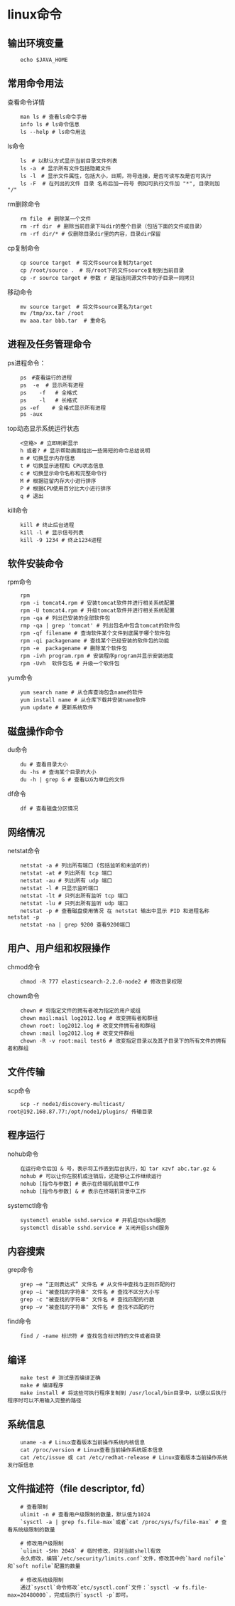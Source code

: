 # linux命令

## 输出环境变量

```shell
    echo $JAVA_HOME
```

## 常用命令用法

查看命令详情

```shell
    man ls # 查看ls命令手册
    info ls # ls命令信息
    ls --help # ls命令用法
```

ls命令

```shell
    ls　# 以默认方式显示当前目录文件列表
    ls -a　# 显示所有文件包括隐藏文件
    ls -l　# 显示文件属性，包括大小，日期，符号连接，是否可读写及是否可执行
    ls -F  # 在列出的文件 目录 名称后加一符号 例如可执行文件加 "*", 目录则加 "/"
```

rm删除命令

```shell
    rm file　# 删除某一个文件
    rm -rf dir　# 删除当前目录下叫dir的整个目录（包括下面的文件或目录）
    rm -rf dir/* # 仅删除目录dir里的内容，目录dir保留
```



cp复制命令

```shell
    cp source target　# 将文件source复制为target
    cp /root/source .　# 将/root下的文件source复制到当前目录
    cp -r source target # 参数 r 是指连同源文件中的子目录一同拷贝
```


移动命令

```shell
    mv source target　# 将文件source更名为target
    mv /tmp/xx.tar /root
    mv aaa.tar bbb.tar  # 重命名
```


## 进程及任务管理命令

ps进程命令：

```shell
    ps　#查看运行的进程
    ps  -e  # 显示所有进程
    ps    -f   # 全格式
    ps    -l   # 长格式
    ps -ef    # 全格式显示所有进程
    ps -aux
```

top动态显示系统运行状态

```shell
    <空格> # 立即刷新显示
    h 或者? # 显示帮助画面给出一些简短的命令总结说明
    m # 切换显示内存信息
    t # 切换显示进程和 CPU状态信息
    c # 切换显示命令名称和完整命令行
    M # 根据驻留内存大小进行排序
    P # 根据CPU使用百分比大小进行排序
    q # 退出
```

kill命令

```shell
    kill # 终止后台进程
    kill -l # 显示信号列表
    kill -9 1234 # 终止1234进程
```

## 软件安装命令

rpm命令

```shell
    rpm 
    rpm -i tomcat4.rpm # 安装tomcat软件并进行相关系统配置
    rpm -U tomcat4.rpm # 升级tomcat软件并进行相关系统配置
    rpm -qa # 列出已安装的全部软件包
    rmp -qa | grep 'tomcat' # 列出包名中包含tomcat的软件包
    rpm -qf filename # 查询软件某个文件到底属于哪个软件包
    rpm -qi packagename # 查找某个已经安装的软件包的功能
    rpm -e  packagename # 删除某个软件包
    rpm -ivh program.rpm # 安装程序program并显示安装进度
    rpm -Uvh  软件包名 # 升级一个软件包
```

yum命令

```shell
    yum search name # 从仓库查询包含name的软件
    yum install name # 从仓库下载并安装name软件
    yum update # 更新系统软件
```

## 磁盘操作命令

du命令

```shell
    du # 查看目录大小
    du -hs # 查询某个目录的大小
    du -h | grep G # 查看以G为单位的文件
```

df命令

```shell
    df # 查看磁盘分区情况
```

## 网络情况    

netstat命令

```shell
    netstat -a # 列出所有端口 (包括监听和未监听的)
    netstat -at # 列出所有 tcp 端口
    netstat -au # 列出所有 udp 端口
    netstat -l # 只显示监听端口
    netstat -lt # 只列出所有监听 tcp 端口
    netstat -lu # 只列出所有监听 udp 端口
    netstat -p # 查看磁盘使用情况 在 netstat 输出中显示 PID 和进程名称 netstat -p
    netstat -na | grep 9200 查看9200端口
```


##  用户、用户组和权限操作

chmod命令

```shell
    chmod -R 777 elasticsearch-2.2.0-node2 # 修改目录权限 
```

chown命令

```shell
    chown # 将指定文件的拥有者改为指定的用户或组
    chown mail:mail log2012.log # 改变拥有者和群组
    chown root: log2012.log # 改变文件拥有者和群组
    chown :mail log2012.log # 改变文件群组
    chown -R -v root:mail test6 # 改变指定目录以及其子目录下的所有文件的拥有者和群组 
```



## 文件传输

scp命令

```shell
    scp -r node1/discovery-multicast/ root@192.168.87.77:/opt/node1/plugins/ 传输目录
```


## 程序运行

nohub命令

```shell
    在运行命令后加 & 号，表示将工作丢到后台执行，如 tar xzvf abc.tar.gz &
    nohub # 可以让你在脱机或注销后，还能够让工作继续运行
    nohub [指令与参数] # 表示在终端机前景中工作
    nohub [指令与参数] & # 表示在终端机背景中工作
```

systemctl命令

```shell
    systemctl enable sshd.service # 开机启动sshd服务
    systemctl disable sshd.service # 关闭开启sshd服务
```


## 内容搜索

grep命令

```shell
    grep –e “正则表达式” 文件名 # 从文件中查找与正则匹配的行
    grep –i "被查找的字符串" 文件名 # 查找不区分大小写 
    grep -c "被查找的字符串" 文件名 # 查找匹配的行数
    grep –v "被查找的字符串" 文件名 # 查找不匹配的行
```

find命令

```shell
    find / -name 标识符 # 查找包含标识符的文件或者目录
```


## 编译

```shell
    make test # 测试是否编译正确
    make # 编译程序
    make install # 将这些可执行程序复制到 /usr/local/bin目录中，以便以后执行程序时可以不用输入完整的路径
```



## 系统信息

```shell
    uname -a # Linux查看版本当前操作系统内核信息
    cat /proc/version # Linux查看当前操作系统版本信息
    cat /etc/issue 或 cat /etc/redhat-release # Linux查看版本当前操作系统发行版信息
```

## 文件描述符（file descriptor, fd）

```shell
    # 查看限制
    ulimit -n # 查看用户级限制的数量，默认值为1024
    `sysctl -a | grep fs.file-max`或者`cat /proc/sys/fs/file-max` # 查看系统级限制的数量

    # 修改用户级限制
    `ulimit -SHn 2048` # 临时修改，只对当前shell有效
    永久修改，编辑`/etc/security/limits.conf`文件，修改其中的`hard nofile`和`soft nofile`配置的数量

    # 修改系统级限制
    通过`sysctl`命令修改`etc/sysctl.conf`文件：`sysctl -w fs.file-max=20480000`，完成后执行`sysctl -p`即可。
```


